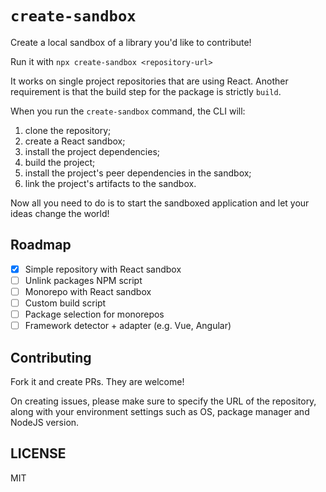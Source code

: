 # `create-sandbox`

Create a local sandbox of a library you'd like to contribute!

Run it with `npx create-sandbox <repository-url>`

It works on single project repositories that are using React. Another requirement is that the build step for the package is strictly `build`.

When you run the `create-sandbox` command, the CLI will:

1. clone the repository;
2. create a React sandbox;
3. install the project dependencies;
4. build the project;
5. install the project's peer dependencies in the sandbox;
6. link the project's artifacts to the sandbox.

Now all you need to do is to start the sandboxed application and let your ideas change the world!

## Roadmap

- [x] Simple repository with React sandbox
- [ ] Unlink packages NPM script
- [ ] Monorepo with React sandbox
- [ ] Custom build script
- [ ] Package selection for monorepos
- [ ] Framework detector + adapter (e.g. Vue, Angular)

## Contributing

Fork it and create PRs. They are welcome!

On creating issues, please make sure to specify the URL of the repository, along with your environment settings such as OS, package manager and NodeJS version.

## LICENSE

MIT
